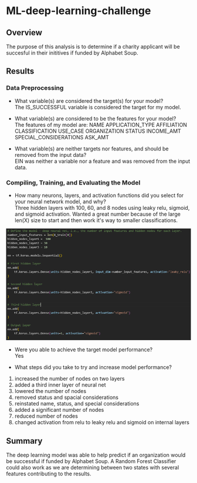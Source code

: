 # ML-deep-learning-challenge

## Overview

The purpose of this analysis is to determine if a charity applicant will be succesful in their inititives if funded by Alphabet Soup.

## Results

### Data Preprocessing

* What variable(s) are considered the target(s) for your model?  
The IS_SUCCESSFUL variable is considered the target for my model.

* What variable(s) are considered to be the features for your model?  
The features of my model are: 
    NAME
    APPLICATION_TYPE
    AFFILIATION
    CLASSIFICATION
    USE_CASE
    ORGANIZATION
    STATUS
    INCOME_AMT
    SPECIAL_CONSIDERATIONS
    ASK_AMT

* What variable(s) are neither targets nor features, and should be removed from the input data?  
EIN was neither a variable nor a feature and was removed from the input data.

### Compiling, Training, and Evaluating the Model

* How many neurons, layers, and activation functions did you select for your neural network model, and why?  
Three hidden layers with 100, 60, and 8 nodes using leaky relu, sigmoid, and sigmoid activation. Wanted a great number because of the large len(X) size to start and then work it's way to smaller classifications.

![model structure](model_setup.PNG)

* Were you able to achieve the target model performance?  
Yes

* What steps did you take to try and increase model performance?  
1. increased the number of nodes on two layers
2. added a third inner layer of neural net
3. lowered the number of nodes
4. removed status and spacial considerations
5. reinstated name, status, and special considerations
6. added a significant number of nodes
7. reduced number of nodes
8. changed activation from relu to leaky relu and sigmoid on internal layers

## Summary

The deep learning model was able to help predict if an organization would be successful if funded by Alphabet Soup.  A Random Forest Classifier could also work as we are determining between two states with several features contributing to the results.
